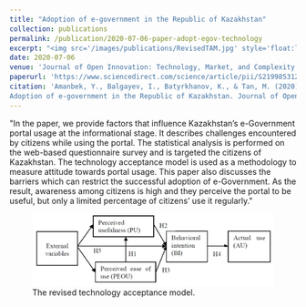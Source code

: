 ```yaml
---
title: "Adoption of e-government in the Republic of Kazakhstan"
collection: publications
permalink: /publication/2020-07-06-paper-adopt-egov-technology
excerpt: "<img src='/images/publications/RevisedTAM.jpg' style='float:left;width:360px;height:120px;'>"
date: 2020-07-06
venue: 'Journal of Open Innovation: Technology, Market, and Complexity'
paperurl: 'https://www.sciencedirect.com/science/article/pii/S219985312200539X'
citation: 'Amanbek, Y., Balgayev, I., Batyrkhanov, K., & Tan, M. (2020). 
Adoption of e-government in the Republic of Kazakhstan. Journal of Open Innovation: Technology, Market, and Complexity, 6(3), 46. '
---
```


"In the paper, we provide factors that influence Kazakhstan’s e-Government portal usage at the informational stage. 
It describes challenges encountered by citizens while using the portal. The statistical analysis is performed on the web-based questionnaire 
survey and is targeted the citizens of Kazakhstan. The technology acceptance model is used as a methodology to measure attitude towards portal usage. 
This paper also discusses the barriers which can restrict the successful adoption of e-Government. As the result, awareness among citizens is high and 
they perceive the portal to be useful, but only a limited percentage of citizens’ use it regularly."


<figure>
  <p align="center">
  <div class="image_resize">
  <img src="/images/publications/RevisedTAM.jpg"  alt="">
  <figcaption> The revised technology acceptance model. </figcaption>
  </div>
  </p>
</figure>